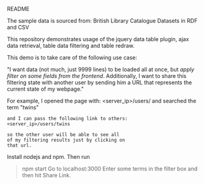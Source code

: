 README

The sample data is sourced from:
British Library Catalogue Datasets in RDF and CSV

This repository demonstrates usage of the jquery data table plugin, 
ajax data retrieval, table data filtering and table redraw.

This demo is to take care of the following use case:

"I want data (not much, just 9999 lines) to be loaded all at once,
but *apply filter on some fields from the frontend*. Additionally,
I want to share this filtering state with another user by sending him
a URL that represents the current state of my webpage."

For example, I opened the page with:
    <server_ip>/users/
    and searched the term "twins"

    and I can pass the following link to others:
    <server_ip>/users/twins

    so the other user will be able to see all
    of my filtering results just by clicking on
    that url.

Install nodejs and npm.
Then run
> npm start
Go to localhost:3000
Enter some terms in the filter box and then hit Share Link.